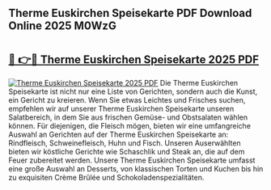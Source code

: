 ## Therme Euskirchen Speisekarte PDF Download Online 2025 M0WzG

# <h2><a href="http://gc9appr.nevu.top/?p=Therme+Euskirchen+Speisekarte">🔗 👉🔴 Therme Euskirchen Speisekarte 2025 PDF</a></h2>

[![Therme Euskirchen Speisekarte 2025 PDF](https://i.imgur.com/dBaPXMq.png)](http://gc9appr.nevu.top/?p=Therme+Euskirchen+Speisekarte)
Die Therme Euskirchen Speisekarte ist nicht nur eine Liste von Gerichten, sondern auch die Kunst, ein Gericht zu kreieren. Wenn Sie etwas Leichtes und Frisches suchen, empfehlen wir auf unserer Therme Euskirchen Speisekarte unseren Salatbereich, in dem Sie aus frischen Gemüse- und Obstsalaten wählen können. Für diejenigen, die Fleisch mögen, bieten wir eine umfangreiche Auswahl an Gerichten auf der Therme Euskirchen Speisekarte an: Rindfleisch, Schweinefleisch, Huhn und Fisch. Unseren Auserwählten bieten wir köstliche Gerichte wie Schaschlik und Steak an, die auf dem Feuer zubereitet werden. Unsere Therme Euskirchen Speisekarte umfasst eine große Auswahl an Desserts, von klassischen Torten und Kuchen bis hin zu exquisiten Crème Brûlée und Schokoladenspezialitäten.
